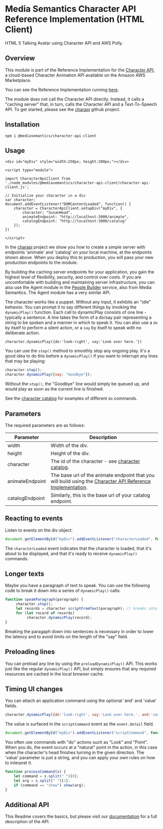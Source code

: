 # Media Semantics Character API Reference Implementation (HTML Client)
HTML 5 Talking Avatar using Character API and AWS Polly.

## Overview
This module is part of the Reference Implementation for the [Character API](https://aws.amazon.com/marketplace/pp/B06ZY1VBFZ), a cloud-based Character Animation API available on the Amazon AWS Marketplace.

You can see the Reference Implementation running [here](https://mediasemantics.com/charapiclient.html). 

The module does not call the Character API directly. Instead, it calls a "caching server" that, in turn, calls the Character API and a Text-To-Speech API.
To get started, please see the [charapi](https://github.com/mediasemantics/charapi) github project.

## Installation
```
npm i @mediasemantics/character-api-client
```

## Usage

```
<div id="myDiv" style="width:250px; height:200px;"></div>

<script type="module">

import CharacterApiClient from './node_modules/@mediasemantics/character-api-client/character-api-client.js';

// Initialize your character in a div
var character;
document.addEventListener("DOMContentLoaded", function() {
    character = CharacterApiClient.setupDiv("myDiv", {
        character: "SusanHead",
        animateEndpoint: "http://localhost:3000/animate", 
        catalogEndpoint: "http://localhost:3000/catalog"
    });
})

</script>
```

In the [charapi](https://github.com/mediasemantics/charapi) project we show you how to create a simple server with endpoints 'animate' and 'catalog' on your local machine, at the endpoints shown above. When you deploy this to production, you will pass your new production endpoints to the module.

By building the caching server endpoints for your application, you gain the highest level of flexibility, security, and control over costs. If you are uncomfortable with building and maintaining server infrastructure, you can also use the Agent module in the <a href="https://mediasemantics.com">People Builder</a> service, also from Media Semantics. The Agent module has
a very similar API.

The character works like a puppet. Without any input, it exhibits an "idle" behavior. 
You can prompt it to say different things by invoking the `dynamicPlay()` function.
Each call to dynamicPlay consists of one line - typically a sentence. A line takes the form of a do/say pair representing a string to be spoken and a manner in which to speak it. You can also use a `do` by itself to perform a silent action, or a `say` by itself to speak with no deliberate action.

```
character.dynamicPlay({do:'look-right', say:'Look over here.'})
```

You can use the `stop()` method to smoothly stop any ongoing play. It's a good idea to do this before a `dynamicPlay()` if you want to interrupt any lines that may be playing:

```javascript
character.stop();
character.dynamicPlay({say: "Goodbye"});
```

Without the `stop()`, the "Goodbye" line would simply be queued up, and would play as soon as the current line is finished.

See the [character catalog](https://mediasemantics.com/characters.html) for examples of different `do` commands.

## Parameters

The required parameters are as follows:

| Parameter       | Description                                                                                                |
|-----------------|------------------------------------------------------------------------------------------------------------|
| width           | Width of the div.                                                                                          |
| height          | Height of the div.                                                                                         |
| character       | The id of the character - see [character catalog](https://mediasemantics.com/characters.html).             |
| animateEndpoint | The base url of the animate endpoint that you will build using the [Character API Reference Implementation](https://github.com/mediasemantics/charapi).  |
| catalogEndpoint | Similarly, this is the base url of your catalog endpoint.

## Reacting to events

Listen to events on the div object:

```javascript
document.getElementById("myDiv").addEventListener("characterLoaded", function() {console.log("characterLoaded")});
```

The `characterLoaded` event indicates that the character is loaded, that it's about to be displayed, and that it's ready to receive `dynamicPlay()` commands. 

## Longer texts

Maybe you have a paragraph of text to speak. You can use the following code to break it down into a series of `dynamicPlay()` calls:

```javascript
function speakParagraph(paragraph) {
     character.stop();
     let records = character.scriptFromText(paragraph); // breaks into sentences
     for (let record of records)
          character.dynamicPlay(record);
}
```

Breaking the paragaph down into sentences is necessary in order to lower the latency and to avoid limits on the length of the "say" field.

## Preloading lines

You can preload any line by using the `preloadDynamicPlay()` API. This works just like the regular `dynamicPlay()` API, but simply ensures that any required resources are cached in the local browser cache.

## Timing UI changes

You can attach an application command using the optional 'and' and 'value' fields.

```javascript
character.dynamicPlay({do:'look-right', say:'Look over here.', and:'command', value:'show someDiv'})
```

The value is surfaced in the `scriptCommand` event as the `event.detail` field.

```javascript
document.getElementById("myDiv").addEventListener("scriptCommand", function() {processCommand(e.detail)});
```

You often use commands with "do" actions such as "Look" and "Point". When you do, the event occurs at a "natural" point in the action, in this case when the character's head finishes turning in the given direction. The 'value' parameter is just a string, and you can apply your own rules on how to interpret it.

```javascript
function processCommand(s) {
    let command = s.split(" ")[0];
    let arg = s.split(" ")[1];
    if (command == "show") show(arg);
}
```

## Additional API

This Readme covers the basics, but please visit our [documentation](https://mediasemantics.com/KB106.html) for a full description of the API.
